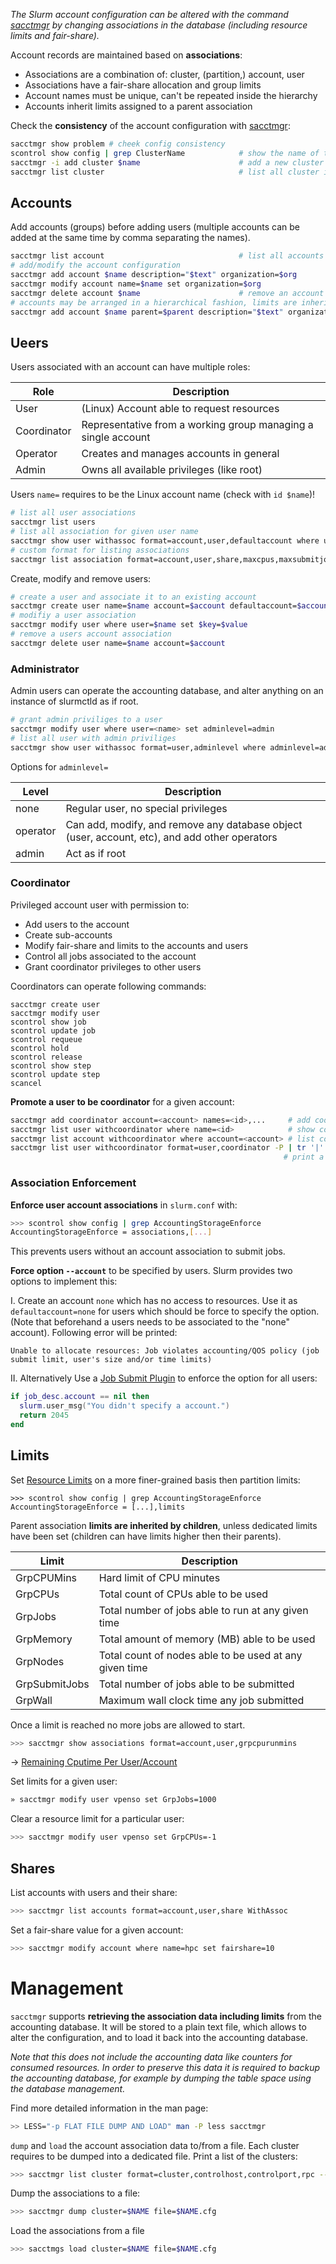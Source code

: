 
_The Slurm account configuration can be altered with the command [sacctmgr][sacctmgr] by changing associations in the database (including resource limits and fair-share)._

Account records are maintained based on **associations**:

* Associations are a combination of: cluster, (partition,) account, user
* Associations have a fair-share allocation and group limits
* Account names must be unique, can't be repeated inside the hierarchy
* Accounts inherit limits assigned to a parent association


Check the **consistency** of the account configuration with [sacctmgr][sacctmgr]:

```bash
sacctmgr show problem # cheek config consistency
scontrol show config | grep ClusterName            # show the name of the cluster
sacctmgr -i add cluster $name                      # add a new cluster to the database
sacctmgr list cluster                              # list all cluster in the database
```

## Accounts

Add accounts (groups) before adding users (multiple accounts can be added at the same time by comma separating the names).

```bash
sacctmgr list account                              # list all accounts
# add/modify the account configuration
sacctmgr add account $name description="$text" organization=$org
sacctmgr modify account name=$name set organization=$org
sacctmgr delete account $name                      # remove an account
# accounts may be arranged in a hierarchical fashion, limits are inherited by children.
sacctmgr add account $name parent=$parent description="$text" organization=$org
```

## Ueers

Users associated with an account can have multiple roles:

Role        | Description
------------|-------------
User        | (Linux) Account able to request resources
Coordinator | Representative from a working group managing a single account
Operator    | Creates and manages accounts in general
Admin       | Owns all available privileges (like root)

Users `name=` requires to be the Linux account name (check with `id $name`)!

```bash
# list all user associations
sacctmgr list users                                               
# list all association for given user name
sacctmgr show user withassoc format=account,user,defaultaccount where user=$name
# custom format for listing associations
sacctmgr list association format=account,user,share,maxcpus,maxsubmitjobs
```

Create, modify and remove users:

```bash
# create a user and associate it to an existing account
sacctmgr create user name=$name account=$account defaultaccount=$account
# modifiy a user association
sacctmgr modify user where user=$name set $key=$value             
# remove a users account association
sacctmgr delete user name=$name account=$account                  
```

### Administrator

Admin users can operate the accounting database, and alter anything on an instance of slurmctld as if root.

```bash
# grant admin priviliges to a user
sacctmgr modify user where user=<name> set adminlevel=admin
# list all user with admin priviliges
sacctmgr show user withassoc format=user,adminlevel where adminlevel=admin
```
Options for `adminlevel=`

Level    | Description
---------|--------------
none     | Regular user, no special privileges
operator | Can add, modify, and remove any database object (user, account, etc), and add other operators
admin    | Act as if root

### Coordinator

Privileged account user with permission to:

* Add users to the account
* Create sub-accounts
* Modify fair-share and limits to the accounts and users
* Control all jobs associated to the account
* Grant coordinator privileges to other users

Coordinators can operate following commands:

```
sacctmgr create user
sacctmgr modify user
scontrol show job
scontrol update job
scontrol requeue
scontrol hold
scontrol release
scontrol show step
scontrol update step
scancel
```

**Promote a user to be coordinator** for a given account:

```bash
sacctmgr add coordinator account=<account> names=<id>,...     # add coordinator(s) to account
sacctmgr list user withcoordinator where name=<id>            # show coordinator for association 
sacctmgr list account withcoordinator where account=<account> # list coordinators for a given account
sacctmgr list user withcoordinator format=user,coordinator -P | tr '|' ' ' | awk 'NF==2'
                                                             # print a list of all coordinators          
```

### Association Enforcement


**Enforce user account associations** in `slurm.conf` with:

```bash
>>> scontrol show config | grep AccountingStorageEnforce
AccountingStorageEnforce = associations,[...]
```

This prevents users without an account association to submit jobs.

**Force option `--account`** to be specified by users. Slurm provides two options to implement this:

I. Create an account `none` which has no access to resources. Use it as `defaultaccount=none` for users which should be force to specify the option. (Note that beforehand a users needs to be associated to the "none" account). Following error will be printed:

```
Unable to allocate resources: Job violates accounting/QOS policy (job submit limit, user's size and/or time limits)
```

II. Alternatively Use a [Job Submit Plugin](http://slurm.schedmd.com/job_submit_plugins.html) to enforce the option for all users:

```lua
if job_desc.account == nil then
  slurm.user_msg("You didn't specify a account.")
  return 2045
end
```


## Limits

Set [Resource Limits](http://slurm.schedmd.com/resource_limits.html) on a more finer-grained basis then partition limits:

```
>>> scontrol show config | grep AccountingStorageEnforce
AccountingStorageEnforce = [...],limits
```

Parent association **limits are inherited by children**, unless dedicated limits have been set (children can have limits higher then their parents).

Limit         | Description
--------------|-------------------------------------------------------
GrpCPUMins    | Hard limit of CPU minutes
GrpCPUs       | Total count of CPUs able to be used
GrpJobs       | Total number of jobs able to run at any given time
GrpMemory     | Total amount of memory (MB) able to be used
GrpNodes      | Total count of nodes able to be used at any given time
GrpSubmitJobs | Total number of jobs able to be submitted
GrpWall       | Maximum wall clock time any job submitted 

Once a limit is reached no more jobs are allowed to start.

```bash
>>> sacctmgr show associations format=account,user,grpcpurunmins
```

→ [Remaining Cputime Per User/Account](http://tech.ryancox.net/2014/04/scheduler-limit-remaining-cputime-per.html)

Set limits for a given user:

```bash
» sacctmgr modify user vpenso set GrpJobs=1000
```

Clear a resource limit for a particular user:

```bash
>>> sacctmgr modify user vpenso set GrpCPUs=-1
```

## Shares

List accounts with users and their share:

```bash
>>> sacctmgr list accounts format=account,user,share WithAssoc
```

Set a fair-share value for a given account:

```bash
>>> sacctmgr modify account where name=hpc set fairshare=10
```

# Management

`sacctmgr` supports **retrieving the association data including limits** from the accounting database. It will be stored to a plain text file, which allows to alter the configuration, and to load it back into the accounting database. 

_Note that this does not include the accounting data like counters for consumed resources. In order to preserve this data it is required to backup the accounting database, for example by dumping the table space using the database management._

Find more detailed information in the man page:

```bash
>> LESS="-p FLAT FILE DUMP AND LOAD" man -P less sacctmgr
```

`dump` and `load` the account association data to/from a file. Each cluster requires to be dumped into a dedicated file. Print a list of the clusters: 

```bash
>>> sacctmgr list cluster format=cluster,controlhost,controlport,rpc --noheader
```

Dump the associations to a file:

```bash
>>> sacctmgr dump cluster=$NAME file=$NAME.cfg
```

Load the associations from a file

```bash
>>> sacctmgs load cluster=$NAME file=$NAME.cfg
```


[slurmconf]: http://manpages.debian.org/slurm.conf
[slurmdbdconf]: http://manpages.debian.org/slurmdbd.conf
[cgroupconf]: http://manpages.debian.org/cgroup.conf
[gresconf]: http://manpages.debian.org/gres.conf
[sacctmgr]: http://manpages.debian.org/sacctmgr
[squeue]: http://manpages.debian.org/squeue
[scontrol]: http://manpages.debian.org/scontrol
[sreport]: http://manpages.debian.org/sreport
[sinfo]: http://manpages.debian.org/sinfo
[sacct]: http://manpages.debian.org/sacct
[sdiag]: http://manpages.debian.org/sdiag



